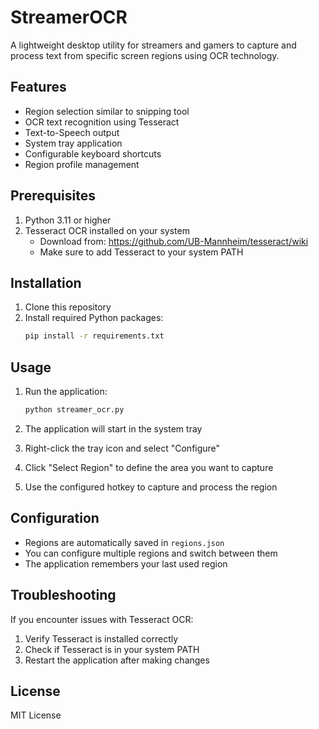 # StreamerOCR

A lightweight desktop utility for streamers and gamers to capture and process text from specific screen regions using OCR technology.

## Features

- Region selection similar to snipping tool
- OCR text recognition using Tesseract
- Text-to-Speech output
- System tray application
- Configurable keyboard shortcuts
- Region profile management

## Prerequisites

1. Python 3.11 or higher
2. Tesseract OCR installed on your system
   - Download from: https://github.com/UB-Mannheim/tesseract/wiki
   - Make sure to add Tesseract to your system PATH

## Installation

1. Clone this repository
2. Install required Python packages:
   ```bash
   pip install -r requirements.txt
   ```

## Usage

1. Run the application:
   ```bash
   python streamer_ocr.py
   ```

2. The application will start in the system tray
3. Right-click the tray icon and select "Configure"
4. Click "Select Region" to define the area you want to capture
5. Use the configured hotkey to capture and process the region

## Configuration

- Regions are automatically saved in `regions.json`
- You can configure multiple regions and switch between them
- The application remembers your last used region

## Troubleshooting

If you encounter issues with Tesseract OCR:
1. Verify Tesseract is installed correctly
2. Check if Tesseract is in your system PATH
3. Restart the application after making changes

## License

MIT License 